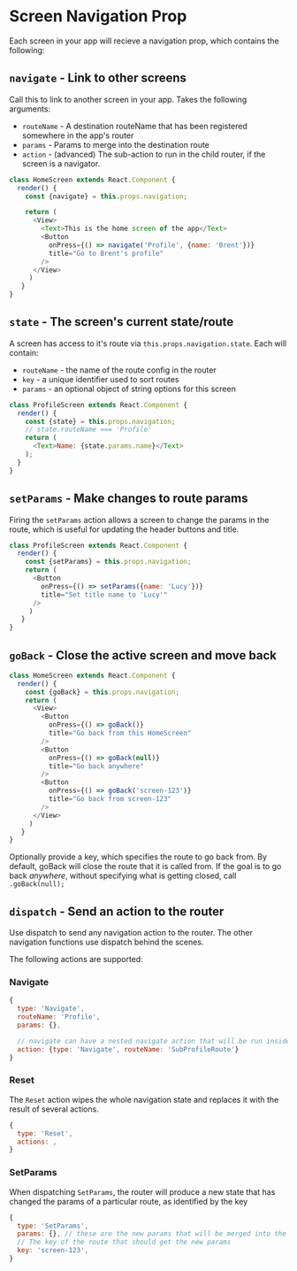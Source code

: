 
# Screen Navigation Prop

Each screen in your app will recieve a navigation prop, which contains the following:


## `navigate` - Link to other screens

Call this to link to another screen in your app. Takes the following arguments:

- `routeName` - A destination routeName that has been registered somewhere in the app's router
- `params` - Params to merge into the destination route
- `action` - (advanced) The sub-action to run in the child router, if the screen is a navigator.

```js
class HomeScreen extends React.Component {
  render() {
    const {navigate} = this.props.navigation;

    return (
      <View>
        <Text>This is the home screen of the app</Text>
        <Button
          onPress={() => navigate('Profile', {name: 'Brent'})}
          title="Go to Brent's profile"
        />
      </View>
     )
   }
}
```

## `state` - The screen's current state/route

A screen has access to it's route via `this.props.navigation.state`. Each will contain:

- `routeName` - the name of the route config in the router
- `key` - a unique identifier used to sort routes
- `params` - an optional object of string options for this screen

```js
class ProfileScreen extends React.Component {
  render() {
    const {state} = this.props.navigation;
    // state.routeName === 'Profile'
    return (
      <Text>Name: {state.params.name}</Text>
    );
  }
}
```


## `setParams` - Make changes to route params

Firing the `setParams` action allows a screen to change the params in the route, which is useful for updating the header buttons and title.

```js
class ProfileScreen extends React.Component {
  render() {
    const {setParams} = this.props.navigation;
    return (
      <Button
        onPress={() => setParams({name: 'Lucy'})}
        title="Set title name to 'Lucy'"
      />
     )
   }
}
```

## `goBack` - Close the active screen and move back

```js
class HomeScreen extends React.Component {
  render() {
    const {goBack} = this.props.navigation;
    return (
      <View>
        <Button
          onPress={() => goBack()}
          title="Go back from this HomeScreen"
        />
        <Button
          onPress={() => goBack(null)}
          title="Go back anywhere"
        />
        <Button
          onPress={() => goBack('screen-123')}
          title="Go back from screen-123"
        />
      </View>
     )
   }
}
```

Optionally provide a key, which specifies the route to go back from. By default, goBack will close the route that it is called from. If the goal is to go back *anywhere*, without specifying what is getting closed, call `.goBack(null);`


## `dispatch` - Send an action to the router

Use dispatch to send any navigation action to the router. The other navigation functions use dispatch behind the scenes.

The following actions are supported:

### Navigate
```js
{
  type: 'Navigate',
  routeName: 'Profile',
  params: {},

  // navigate can have a nested navigate action that will be run inside the child router
  action: {type: 'Navigate', routeName: 'SubProfileRoute'}
}
```


### Reset

The `Reset` action wipes the whole navigation state and replaces it with the result of several actions.

```js
{
  type: 'Reset',
  actions: ,
}
```

### SetParams

When dispatching `SetParams`, the router will produce a new state that has changed the params of a particular route, as identified by the key

```js
{
  type: 'SetParams',
  params: {}, // these are the new params that will be merged into the existing route params
  // The key of the route that should get the new params
  key: 'screen-123',
}
```
